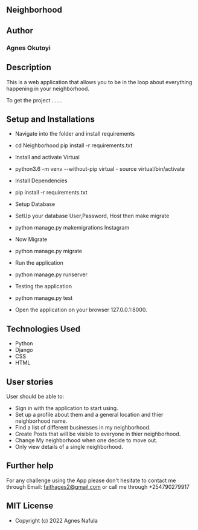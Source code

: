 ## Neighborhood


## Author
### Agnes Okutoyi

## Description
This is a web application that allows you to be in the loop about everything happening in your neighborhood. 

To get the project .......

## Setup and Installations

* Navigate into the folder and install requirements

* cd Neighborhood pip install -r requirements.txt

* Install and activate Virtual

* python3.6 -m venv --without-pip virtual - source virtual/bin/activate 

* Install Dependencies

* pip install -r requirements.txt 

* Setup Database

* SetUp your database User,Password, Host then make migrate

* python manage.py makemigrations Instagram

* Now Migrate

* python manage.py migrate 

* Run the application

* python manage.py runserver 

* Testing the application

* python manage.py test

* Open the application on your browser 127.0.0.1:8000.

## Technologies Used
 * Python 
 * Django
 * CSS
 * HTML

 ## User stories
 User should be able to:
 * Sign in with the application to start using.
 * Set up a profile about them and a general location and thier neighborhood name.
 * Find a list of different businesses in my neighborhood.
 * Create Posts that will be visible to everyone in thier neighborhood.
 * Change My neighborhood when one decide to move out.
 * Only view details of a single neighborhood.

## Further help
For any challenge using the App please don't hesitate to contact me through Email: faithages2@gmail.com or call me through +254790279917

## MIT License
* Copyright (c) 2022 Agnes Nafula

